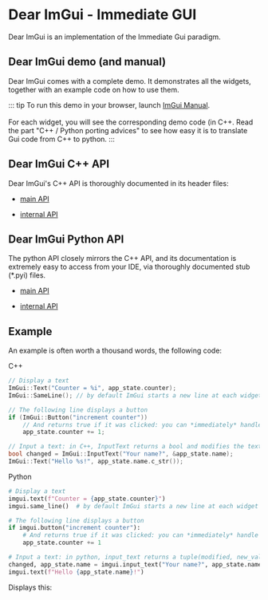 # Dear ImGui - Immediate GUI

Dear ImGui is an implementation of the Immediate Gui paradigm.

## Dear ImGui demo (and manual)

Dear ImGui comes with a complete demo. It demonstrates all the widgets, together with an example code on how to use them.

::: tip
To run this demo in your browser, launch [ImGui Manual](https://pthom.github.io/imgui_manual_online/manual/imgui_manual.html).\
\
For each widget, you will see the corresponding demo code (in C++. Read the part \"C++ / Python porting advices\" to see how easy it is to translate Gui code from C++ to python.
:::

## Dear ImGui C++ API

Dear ImGui's C++ API is thoroughly documented in its header files:

-   [main API](https://github.com/ocornut/imgui/blob/master/imgui.h)

-   [internal API](https://github.com/ocornut/imgui/blob/master/imgui_internal.h)

## Dear ImGui Python API

The python API closely mirrors the C++ API, and its documentation is extremely easy to access from your IDE, via thoroughly documented stub (\*.pyi) files.

-   [main API](https://github.com/pthom/imgui_bundle/blob/main/bindings/imgui_bundle/imgui/__init__.pyi)

-   [internal API](https://github.com/pthom/imgui_bundle/blob/main/bindings/imgui_bundle/imgui/internal.pyi)

## Example

An example is often worth a thousand words, the following code:

C++

``` cpp
// Display a text
ImGui::Text("Counter = %i", app_state.counter);
ImGui::SameLine(); // by default ImGui starts a new line at each widget

// The following line displays a button
if (ImGui::Button("increment counter"))
    // And returns true if it was clicked: you can *immediately* handle the click
    app_state.counter += 1;

// Input a text: in C++, InputText returns a bool and modifies the text directly
bool changed = ImGui::InputText("Your name?", &app_state.name);
ImGui::Text("Hello %s!", app_state.name.c_str());
```

Python

``` python
# Display a text
imgui.text(f"Counter = {app_state.counter}")
imgui.same_line()  # by default ImGui starts a new line at each widget

# The following line displays a button
if imgui.button("increment counter"):
    # And returns true if it was clicked: you can *immediately* handle the click
    app_state.counter += 1

# Input a text: in python, input_text returns a tuple(modified, new_value)
changed, app_state.name = imgui.input_text("Your name?", app_state.name)
imgui.text(f"Hello {app_state.name}!")
```

Displays this:
